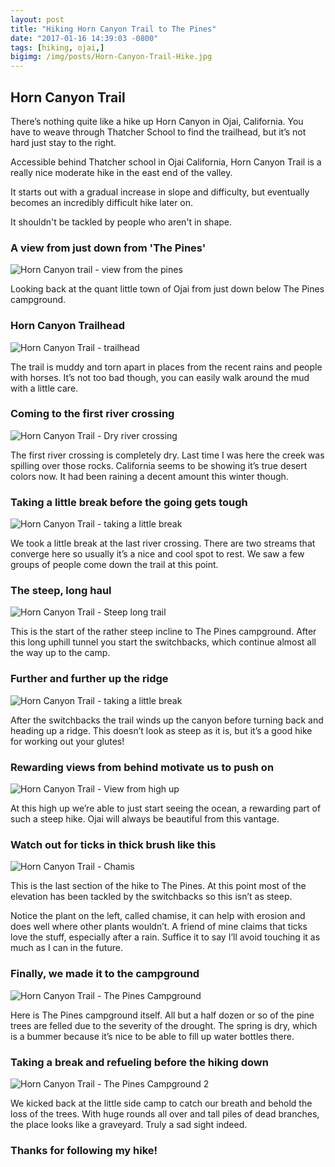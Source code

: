 ```yaml
---
layout: post
title: "Hiking Horn Canyon Trail to The Pines"
date: "2017-01-16 14:39:03 -0800"
tags: [hiking, ojai,]
bigimg: /img/posts/Horn-Canyon-Trail-Hike.jpg
---
```


## Horn Canyon Trail

There’s nothing quite like a hike up Horn Canyon in Ojai, California. You have to weave through Thatcher School to find the trailhead, but it’s not hard just stay to the right.

<!--more-->

Accessible behind Thatcher school in Ojai California, Horn Canyon Trail is a really nice moderate hike in the east end of the valley.

It starts out with a gradual increase in slope and difficulty, but eventually becomes an incredibly difficult hike later on.

It shouldn't be tackled by people who aren't in shape.

### A view from just down from 'The Pines'

![Horn Canyon trail - view from the pines](https://imgur.com/H6mGtNL.jpg)

Looking back at the quant little town of Ojai from just down below The Pines campground.

### Horn Canyon Trailhead

![Horn Canyon Trail - trailhead](https://imgur.com/TPwWiaW.jpg)

The trail is muddy and torn apart in places from the recent rains and people with horses. It’s not too bad though, you can easily walk around the mud with a little care.

### Coming to the first river crossing

![Horn Canyon Trail - Dry river crossing](https://imgur.com/xEpFzmA.jpg)

The first river crossing is completely dry. Last time I was here the creek was spilling over those rocks. California seems to be showing it’s true desert colors now. It had been raining a decent amount this winter though.

### Taking a little break before the going gets tough

![Horn Canyon Trail - taking a little break](https://imgur.com/lbtHkjO.jpg)

We took a little break at the last river crossing. There are two streams that converge here so usually it’s a nice and cool spot to rest. We saw a few groups of people come down the trail at this point.

### The steep, long haul

![Horn Canyon Trail - Steep long trail](https://imgur.com/iwGs2K9.jpg)

This is the start of the rather steep incline to The Pines campground. After this long uphill tunnel you start the switchbacks, which continue almost all the way up to the camp.

### Further and further up the ridge

![Horn Canyon Trail - taking a little break](https://imgur.com/bv1ZdWR.jpg)

After the switchbacks the trail winds up the canyon before turning back and heading up a ridge. This doesn’t look as steep as it is, but it’s a good hike for working out your glutes!

### Rewarding views from behind motivate us to push on

![Horn Canyon Trail - View from high up](https://imgur.com/VRGgYkJ.jpg)

At this high up we’re able to just start seeing the ocean, a rewarding part of such a steep hike. Ojai will always be beautiful from this vantage.

### Watch out for ticks in thick brush like this

![Horn Canyon Trail - Chamis](https://imgur.com/SWmw1aY.jpg)

This is the last section of the hike to The Pines. At this point most of the elevation has been tackled by the switchbacks so this isn’t as steep.

Notice the plant on the left, called chamise, it can help with erosion and does well where other plants wouldn’t. A friend of mine claims that ticks love the stuff, especially after a rain. Suffice it to say I’ll avoid touching it as much as I can in the future.

### Finally, we made it to the campground

![Horn Canyon Trail - The Pines Campground](https://imgur.com/LaxONmI.jpg)

Here is The Pines campground itself. All but a half dozen or so of the pine trees are felled due to the severity of the drought. The spring is dry, which is a bummer because it’s nice to be able to fill up water bottles there.

### Taking a break and refueling before the hiking down

![Horn Canyon Trail - The Pines Campground 2](https://imgur.com/OiU61FR.jpg)

We kicked back at the little side camp to catch our breath and behold the loss of the trees. With huge rounds all over and tall piles of dead branches, the place looks like a graveyard. Truly a sad sight indeed.

### Thanks for following my hike!
